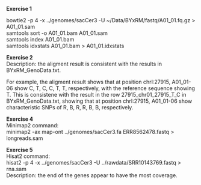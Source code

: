 **Exercise 1**   
   
bowtie2 -p 4 -x ../genomes/sacCer3 -U ~/Data/BYxRM/fastq/A01_01.fq.gz > A01_01.sam   
samtools sort -o A01_01.bam A01_01.sam   
samtools index A01_01.bam   
samtools idxstats A01_01.bam > A01_01.idxstats   
   

**Exercise 2**   
Description: the aligment result is consistent with the results in BYxRM_GenoData.txt.   

For example, the aligment result shows that at position chrI:27915, A01_01-06 show C, T, C, C, T, T, respectively, with the reference sequence showing T. This is consistene with the result in the row 27915_chr01_27915_T_C in BYxRM_GenoData.txt, showing that at position chrI:27915, A01_01-06 show characteristic SNPs of R, B, R, R, B, B, respectively.    
    
    
**Exercise 4**     
Minimap2 command:    
minimap2 -ax map-ont ../genomes/sacCer3.fa ERR8562478.fastq > longreads.sam      
    
    
**Exercise 5**     
Hisat2 command:    
hisat2 -p 4 -x ../genomes/sacCer3 -U ../rawdata/SRR10143769.fastq > rna.sam   
Description: the end of the genes appear to have the most coverage.     
